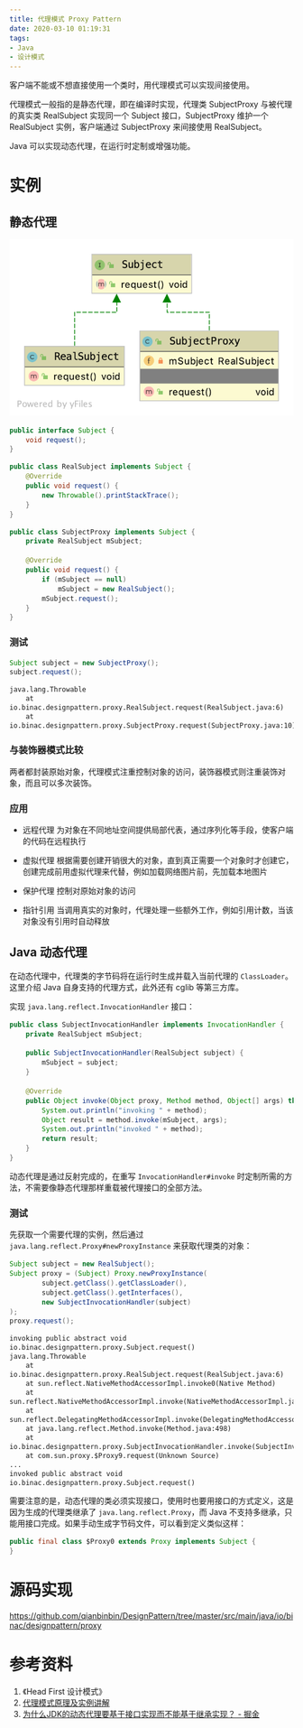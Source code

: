 ```yaml
---
title: 代理模式 Proxy Pattern
date: 2020-03-10 01:19:31
tags:
- Java
- 设计模式
---
```


客户端不能或不想直接使用一个类时，用代理模式可以实现间接使用。

代理模式一般指的是静态代理，即在编译时实现，代理类 SubjectProxy 与被代理的真实类 RealSubject 实现同一个 Subject 接口，SubjectProxy 维护一个 RealSubject 实例，客户端通过 SubjectProxy 来间接使用 RealSubject。

Java 可以实现动态代理，在运行时定制或增强功能。

<!-- more -->

# 实例

## 静态代理

![](/images/proxy-pattern/proxy-pattern.png)

```java
public interface Subject {
    void request();
}
```

```java
public class RealSubject implements Subject {
    @Override
    public void request() {
        new Throwable().printStackTrace();
    }
}
```

```java
public class SubjectProxy implements Subject {
    private RealSubject mSubject;

    @Override
    public void request() {
        if (mSubject == null)
            mSubject = new RealSubject();
        mSubject.request();
    }
}
```

### 测试

```java
Subject subject = new SubjectProxy();
subject.request();
```

```shell
java.lang.Throwable
	at io.binac.designpattern.proxy.RealSubject.request(RealSubject.java:6)
	at io.binac.designpattern.proxy.SubjectProxy.request(SubjectProxy.java:10)
```

### 与装饰器模式比较

两者都封装原始对象，代理模式注重控制对象的访问，装饰器模式则注重装饰对象，而且可以多次装饰。

### 应用

- 远程代理
  为对象在不同地址空间提供局部代表，通过序列化等手段，使客户端的代码在远程执行

- 虚拟代理
  根据需要创建开销很大的对象，直到真正需要一个对象时才创建它，创建完成前用虚拟代理来代替，例如加载网络图片前，先加载本地图片

- 保护代理
  控制对原始对象的访问

- 指针引用
  当调用真实的对象时，代理处理一些额外工作，例如引用计数，当该对象没有引用时自动释放

## Java 动态代理

在动态代理中，代理类的字节码将在运行时生成并载入当前代理的 `ClassLoader`。这里介绍 Java 自身支持的代理方式，此外还有 cglib 等第三方库。

实现 `java.lang.reflect.InvocationHandler` 接口：

```java
public class SubjectInvocationHandler implements InvocationHandler {
    private RealSubject mSubject;

    public SubjectInvocationHandler(RealSubject subject) {
        mSubject = subject;
    }

    @Override
    public Object invoke(Object proxy, Method method, Object[] args) throws Throwable {
        System.out.println("invoking " + method);
        Object result = method.invoke(mSubject, args);
        System.out.println("invoked " + method);
        return result;
    }
}
```

动态代理是通过反射完成的，在重写 `InvocationHandler#invoke` 时定制所需的方法，不需要像静态代理那样重载被代理接口的全部方法。

### 测试

先获取一个需要代理的实例，然后通过 `java.lang.reflect.Proxy#newProxyInstance` 来获取代理类的对象：

```java
Subject subject = new RealSubject();
Subject proxy = (Subject) Proxy.newProxyInstance(
        subject.getClass().getClassLoader(),
        subject.getClass().getInterfaces(),
        new SubjectInvocationHandler(subject)
);
proxy.request();
```

```shell
invoking public abstract void io.binac.designpattern.proxy.Subject.request()
java.lang.Throwable
	at io.binac.designpattern.proxy.RealSubject.request(RealSubject.java:6)
	at sun.reflect.NativeMethodAccessorImpl.invoke0(Native Method)
	at sun.reflect.NativeMethodAccessorImpl.invoke(NativeMethodAccessorImpl.java:62)
	at sun.reflect.DelegatingMethodAccessorImpl.invoke(DelegatingMethodAccessorImpl.java:43)
	at java.lang.reflect.Method.invoke(Method.java:498)
	at io.binac.designpattern.proxy.SubjectInvocationHandler.invoke(SubjectInvocationHandler.java:16)
	at com.sun.proxy.$Proxy9.request(Unknown Source)
...
invoked public abstract void io.binac.designpattern.proxy.Subject.request()
```

需要注意的是，动态代理的类必须实现接口，使用时也要用接口的方式定义，这是因为生成的代理类继承了 `java.lang.reflect.Proxy`，而 Java 不支持多继承，只能用接口完成。如果手动生成字节码文件，可以看到定义类似这样：

```java
public final class $Proxy0 extends Proxy implements Subject {
}
```

# 源码实现

<https://github.com/qianbinbin/DesignPattern/tree/master/src/main/java/io/binac/designpattern/proxy>

# 参考资料

1. 《Head First 设计模式》
2. [代理模式原理及实例讲解](https://www.ibm.com/developerworks/cn/java/j-lo-proxy-pattern/index.html)
3. [为什么JDK的动态代理要基于接口实现而不能基于继承实现？ - 掘金](https://juejin.im/post/5d8a0799f265da5b7a752e7c)
